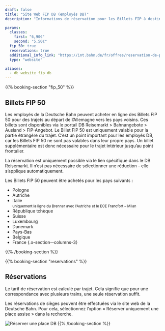 ```yaml
---
draft: false
title: "Site Web FIP DB (employés DB)"
description: "Informations de réservation pour les Billets FIP à destination des pays frontaliers pour les employés de la Deutsche Bahn."

params:
  classes:
    first: "6,90€"
    second: "5,50€"
  fip_50: true
  reservations: true
  additional_info_link: "https://int.bahn.de/fr/offres/reservation-de-places-assises"
  type: "website"

aliases:
  - db_website_fip_db
---
```


{{% booking-section "fip_50" %}}

## Billets FIP 50

Les employés de la Deutsche Bahn peuvent acheter en ligne des Billets FIP 50 pour des trajets au départ de l’Allemagne vers les pays voisins. Ces billets sont disponibles via le portail DB Reisemarkt > Bahnangebote > Ausland > FIP-Angebot. Le Billet FIP 50 est uniquement valable pour la partie étrangère du trajet. C’est un point important pour les employés DB, car les Billets FIP 50 ne sont pas valables dans leur propre pays. Un billet supplémentaire est donc nécessaire pour le trajet intérieur jusqu’au point frontalier.

La réservation est uniquement possible via le lien spécifique dans le DB Reisemarkt. Il n’est pas nécessaire de sélectionner une réduction – elle s’applique automatiquement.

Les Billets FIP 50 peuvent être achetés pour les pays suivants :

<!-- prettier-ignore -->
- Pologne
- Autriche
- Italie \
  <small>uniquement la ligne du Brenner avec l’Autriche et le ECE Francfort – Milan</small>
- République tchèque
- Suisse
- Luxembourg
- Danemark
- Pays-Bas
- Belgique
- France
{.o-section--columns-3}

{{% /booking-section %}}

{{% booking-section "reservations" %}}

## Réservations

Le tarif de réservation est calculé par trajet. Cela signifie que pour une correspondance avec plusieurs trains, une seule réservation suffit.

Les réservations de sièges peuvent être effectuées via le site web de la Deutsche Bahn. Pour cela, sélectionnez l’option « Réserver uniquement une place assise » dans la recherche.

![Réserver une place DB](db_reservation.webp)
{{% /booking-section %}}

